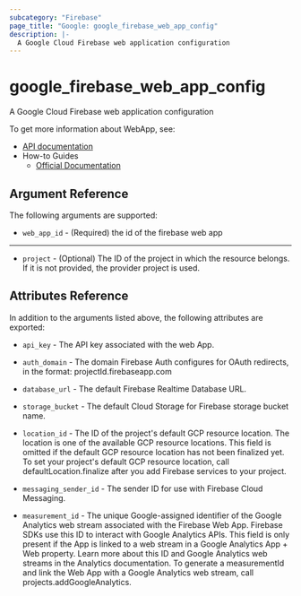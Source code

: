 ```yaml
---
subcategory: "Firebase"
page_title: "Google: google_firebase_web_app_config"
description: |-
  A Google Cloud Firebase web application configuration
---
```


# google\_firebase\_web\_app\_config

A Google Cloud Firebase web application configuration

To get more information about WebApp, see:

* [API documentation](https://firebase.google.com/docs/projects/api/reference/rest/v1beta1/projects.webApps)
* How-to Guides
    * [Official Documentation](https://firebase.google.com/)


## Argument Reference
The following arguments are supported:

* `web_app_id` - (Required) the id of the firebase web app

- - -

* `project` - (Optional) The ID of the project in which the resource belongs. If it
    is not provided, the provider project is used.

## Attributes Reference

In addition to the arguments listed above, the following attributes are exported:

* `api_key` -
  The API key associated with the web App.

* `auth_domain` -
  The domain Firebase Auth configures for OAuth redirects, in the format:
  projectId.firebaseapp.com

* `database_url` -
  The default Firebase Realtime Database URL.

* `storage_bucket` -
  The default Cloud Storage for Firebase storage bucket name.

* `location_id` -
  The ID of the project's default GCP resource location. The location is one of the available GCP resource
  locations.
  This field is omitted if the default GCP resource location has not been finalized yet. To set your project's
  default GCP resource location, call defaultLocation.finalize after you add Firebase services to your project.

* `messaging_sender_id` -
  The sender ID for use with Firebase Cloud Messaging.

* `measurement_id` -
  The unique Google-assigned identifier of the Google Analytics web stream associated with the Firebase Web App.
  Firebase SDKs use this ID to interact with Google Analytics APIs.
  This field is only present if the App is linked to a web stream in a Google Analytics App + Web property.
  Learn more about this ID and Google Analytics web streams in the Analytics documentation.
  To generate a measurementId and link the Web App with a Google Analytics web stream,
  call projects.addGoogleAnalytics.
